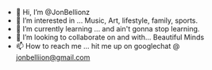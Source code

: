 - 👋 Hi, I’m @JonBellionz
- 👀 I’m interested in ... Music, Art, lifestyle, family, sports.
- 🌱 I’m currently learning ... and ain't gonna stop learning.
- 💞️ I’m looking to collaborate on and with... Beautiful Minds
- 📫 How to reach me ... hit me up on googlechat @ jonbelliion@gmail.com

<!---
JonBellionz/JonBellionz is a ✨ special ✨ repository because its `README.md` (this file) appears on your GitHub profile.
You can click the Preview link to take a look at your changes.
--->
